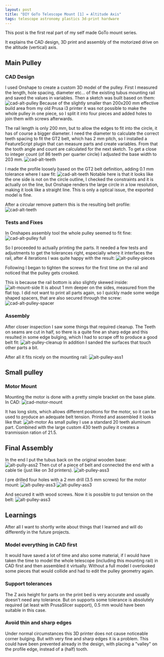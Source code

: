 ```yaml
---
layout: post
title: "DIY GoTo Telescope Mount [1] = Altitude Axis"
tags: telescope astronomy plastics 3d-print hardware
---
```

This post is the first real part of my self made GoTo mount series.

It explains the CAD design, 3D print and assembly of the motorized drive on the altitude (vertical) axis.

## Main Pulley
### CAD Design
I used Onshape to create a custom 3D model of the pulley. First I measured the length, hole spacing, diameter etc... of the existing tubus mounting rail and saved the values in variables. Then a sketch was built based on them:
![cad-alt-pulley](/assets/goto-telescope/cad-alt-pulley-sketch.png)
Because of the slightly smaller than 200x200 mm effective build area from my old Prusa i3 printer it was not possible to make the whole pulley in one piece, so I split it into four pieces and added holes to join them with screws afterwards.

The rail length is only 200 mm, but to allow the edges to fit into the circle, it has of course a bigger diameter. I need the diameter to calculate the correct teeth spacing to fit the GT2 belt, which has 2 mm pitch, so I installed a FeatureScript plugin that can measure parts and create variables. From that the tooth angle and count are calculated for the next sketch. To get a close to integer count (of 86 teeth per quarter circle) I adjusted the base width to 203 mm. 
![cad-alt-teeth](/assets/goto-telescope/cad-alt-teeth-calc.png)

I made the profile loosely based on the GT2 belt definition, adding 0.1 mm tolerance where I saw fit:
![cad-alt-teeth](/assets/goto-telescope/cad-alt-teeth-cutout.png)
Notable here is that it looks like the one side is not on the circle outline, I checked the constraints and it is actually on the line, but Onshape renders the large circle in a low resolution, making it look like a straight line. This is only a optical issue, the exported model is fine.

After a circular remove pattern this is the resulting belt profile:
![cad-alt-teeth](/assets/goto-telescope/cad-alt-teeth.png)

### Tests and Fixes
In Onshapes assembly tool the whole pulley seemed to fit fine:
![cad-alt-pulley full](/assets/goto-telescope/cad-alt-pulley.png)

So I proceeded to actually printing the parts. It needed a few tests and adjustments to get the tolerances right, especially where it interfaces the rail, after 4 iterations I was quite happy with the result:
![alt-pulley-pieces](/assets/goto-telescope/alt-pulley-pieces.jpg)

Following I began to tighten the screws for the first time on the rail and noticed that the pulley gets crooked. 

This is because the rail bottom is also slightly skewed inside:
![alt-mount-side](/assets/goto-telescope/alt-mount-side.jpg)
It is about 1 mm deeper on the sides, measured from the flat top. I did not want to print all parts again, so I quickly made some wedge shaped spacers, that are also secured through the screw:
![cad-alt-pulley-spacer](/assets/goto-telescope/cad-alt-pulley-spacer.png)

### Assembly
After closer inspection I saw some things that required cleanup. The Teeth on seams are cut in half, so there is a quite fine an sharp edge and this resulted in some edge bulging, which I had to scrape off to produce a good belt fit:
![alt-pulley-cleanup](/assets/goto-telescope/alt-pulley-cleanup.jpg)
In addition I sanded the surfaces that touch other parts a bit.

After all it fits nicely on the mounting rail:
![alt-pulley-ass1](/assets/goto-telescope/alt-pulley-ass1.jpg)

## Small pulley
### Motor Mount
Mounting the motor is done with a pretty simple bracket on the base plate. In CAD:
![cad-motor-mount](/assets/goto-telescope/cad-motor-mount.png)

It has long slots, which allows different positions for the motor, so it can be used to produce an adequate belt tension. Printed and assembled it looks like that:
![alt-motor](/assets/goto-telescope/alt-motor.jpg)
As small pulley I use a standard 20 teeth aluminum part. Combined with the large custom 430 teeth pulley it creates a tranmission ration of 21.5.

## Final Assembly
In the end I put the tubus back on the original wooden base:
![alt-pully-ass2](/assets/goto-telescope/alt-pully-ass2.jpg)
Then cut of a piece of belt and connected the end with a cable tie (just like on 3d printers).
![alt-pulley-ass3](/assets/goto-telescope/alt-pulley-ass3.jpg)

I pre drilled four holes with a 2 mm drill (3.5 mm screws) for the motor mount:
![alt-pulley-ass3](/assets/goto-telescope/alt-motor-drill.jpg)
![alt-pulley-ass3](/assets/goto-telescope/alt-motor-holes.jpg)

And secured it with wood screws. Now it is possible to put tension on the belt:
![alt-pulley-ass3](/assets/goto-telescope/alt-motor-ass.jpg)

## Learnings
After all I want to shortly write about things that I learned and will do differently in the future projects. 
### Model everything in CAD first
It would have saved a lot of time and also some material, if I would have taken the time to model the whole telescope (including this mounting rail) in CAD first and then assembled it virtually. Without a full model I overlooked some pieces that would collide and had to edit the pulley geometry again.

### Support tolerances
The Z axis height for parts on the print bed is very accurate and usually doesn't need any tolerance. But on supports some tolerance is absolutely required (at least with PrusaSlicer support), 0.5 mm would have been suitable in this case.

### Avoid thin and sharp edges
Under normal circumstances this 3D printer does not cause noticeable corner bulging. But with very fine and sharp edges it is a problem. This could have been prevented already in the design, with placing a "valley" on the profile edge, instead of a (half) tooth.

